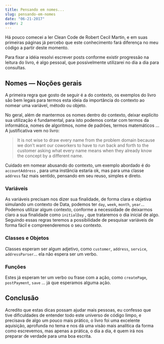 ```yaml
---
title: Pensando em nomes...
slug: pensando-em-nomes
date: "06-21-2017"
order: 2
---
```


Há pouco comecei a ler Clean Code de Robert Cecil Martin, e em suas primeiras páginas já percebo que este conhecimento fará diferença no meu código a partir deste momento.

Para fixar a idéia resolvi escrever posts conforme existir progressão na leitura do livro, é algo pessoal, que possivelmente utilizarei no dia a dia para consultas.

## Nomes — Noções gerais

A primeira regra que gosto de seguir é a do contexto, os exemplos do livro são bem legais para termos esta ideia da importância do contexto ao nomear uma variável, método ou objeto.

No geral, além de mantermos os nomes dentro do contexto, deixar explícito sua utilização é fundamental, para isto podemos contar com termos da informática, nomes de algoritmos, nome de padrões, termos matemáticos … A justificativa vem no livro:

> It is not wise to draw every name from the problem domain because we don’t want our coworkers to have to run back and forth to the customer asking what every name means when they already know the concept by a different name.

Cuidado em nomear abusando do contexto, um exemplo abordado é do `accountAddress` , para uma instância estaria ok, mas para uma classe `address` faz mais sentido, pensando em seu reuso, simples e direto.

### Variáveis

As variáveis precisam nos dizer sua finalidade, de forma clara e objetiva simulando um contexto de Data, podemos ter `day`, `week`, `month`, `year`… Podemos utilizar algum contexto, conforme a necessidade de deixarmos claro a sua finalidade como `initialDay` , que trataremos o dia inicial de algo. Seguindo essas regras teremos a possibilidade de pesquisar variáveis de forma fácil e compreenderemos o seu contexto.

### Classes e Objetos

Classes esperam ser algum adjetivo, como `customer`, `address`, `service`, `addressParser`… ela não espera ser um verbo.

### Funções

Estes já esperam ter um verbo ou frase com a ação, como `createPage`, `postPayment`, `save` … já que esperamos alguma ação.

## Conclusão

Acredito que estas dicas possam ajudar mais pessoas, eu confesso que tive dificuldades de entender todo este universo de código limpo, e precisava de algo um pouco mais prático, o livro foi uma excelente aquisição, aprofunda no tema e nos dá uma visão mais analítica da forma como escrevemos, mas apenas a prática, o dia a dia, é quem irá nos preparar de verdade para uma boa escrita.
